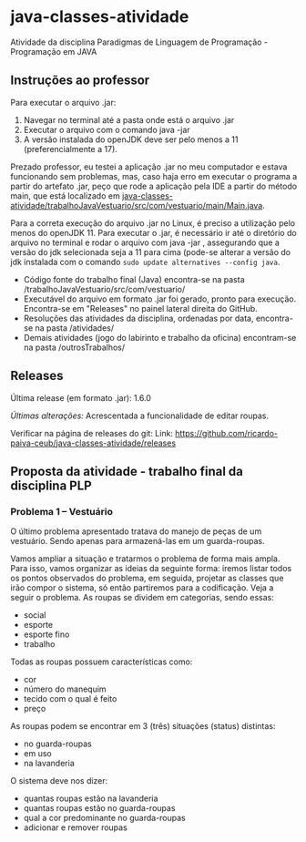 # java-classes-atividade
Atividade da disciplina Paradigmas de Linguagem de Programação - Programação em JAVA

## Instruções ao professor
Para executar o arquivo .jar:
1) Navegar no terminal até a pasta onde está o arquivo .jar
2) Executar o arquivo com o comando java -jar <nomedoarquivo>
3) A versão instalada do openJDK deve ser pelo menos a 11 (preferencialmente a 17).

Prezado professor, eu testei a aplicação .jar no meu computador e estava funcionando sem problemas, mas, caso haja erro em executar o programa a partir do artefato .jar, peço que rode a aplicação pela IDE a partir do método main, que está localizado em [java-classes-atividade/trabalhoJavaVestuario/src/com/vestuario/main/Main.java](https://github.com/ricardo-paiva-ceub/java-classes-atividade/blob/master/trabalhoJavaVestuario/src/com/vestuario/main/Main.java).

Para a correta execução do arquivo .jar no Linux, é preciso a utilização pelo menos do openJDK 11. Para executar o .jar, é necessário ir até o diretório do arquivo no terminal e rodar o arquivo com java -jar <nomearquivo>, assegurando que a versão do jdk selecionada seja a 11 para cima (pode-se alterar a versão do jdk instalada com o comando `sudo update alternatives --config java`.

- Código fonte do trabalho final (Java) encontra-se na pasta /trabalhoJavaVestuario/src/com/vestuario/
- Executável do arquivo em formato .jar foi gerado, pronto para execução. Encontra-se em "Releases" no painel lateral direita do GitHub.
- Resoluções das atividades da disciplina, ordenadas por data, encontra-se na pasta /atividades/
- Demais atividades (jogo do labirinto e trabalho da oficina) encontram-se na pasta /outrosTrabalhos/

## Releases
Última release (em formato .jar): 1.6.0

*Últimas alterações:*
Acrescentada a funcionalidade de editar roupas.

Verificar na página de releases do git:
Link: https://github.com/ricardo-paiva-ceub/java-classes-atividade/releases

## Proposta da atividade - trabalho final da disciplina PLP
### Problema 1 – Vestuário
O último problema apresentado tratava do manejo de peças de um vestuário. Sendo apenas para armazená-las em um guarda-roupas.

Vamos ampliar a situação e tratarmos o problema de forma mais ampla. Para isso, vamos organizar as ideias da seguinte forma: iremos listar todos os pontos observados do problema, em seguida, projetar as classes que irão compor o sistema, só então partiremos para a codificação. Veja a seguir o problema. As roupas se dividem em categorias, sendo essas:

- social
- esporte
- esporte fino
- trabalho

Todas as roupas possuem características como:
- cor
- número do manequim
- tecido com o qual é feito
- preço

As roupas podem se encontrar em 3 (três) situações (status) distintas:
- no guarda-roupas
- em uso
- na lavanderia

O sistema deve nos dizer:
- quantas roupas estão na lavanderia
- quantas roupas estão no guarda-roupas
- qual a cor predominante no guarda-roupas
- adicionar e remover roupas
